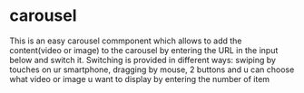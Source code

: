 # carousel
This is an easy carousel commponent which allows to add the content(video or image) to the carousel by entering the URL in the input below and switch it.
Switching is provided in different ways: swiping by touches on ur smartphone,
dragging by mouse, 2 buttons and u can choose what video or image u want to display by entering the number of item
